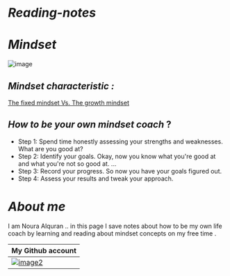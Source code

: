 # *Reading-notes*

# *Mindset*
![image](https://teacherbooker.com/wp-content/uploads/2017/10/Blog-pic-growth-mindset.jpg)

## *Mindset characteristic :*
[The fixed mindset Vs. The growth mindset](http://www.queenannefirstschool.org.uk/wp-content/uploads/A-Guide-to-the-Fixed-Mindset-V-the-Growth-Mindset-MF-Oc.pdf)



## *How to be your own mindset coach* ?
* Step 1: Spend time honestly assessing your strengths and weaknesses. What are you good at?
* Step 2: Identify your goals. Okay, now you know what you're good at and what you're not so good at. ...
* Step 3: Record your progress. So now you have your goals figured out.
* Step 4: Assess your results and tweak your approach.
 
 # *About me*
I am Noura Alquran .. in this page I save notes about how to be my own life coach by learning and reading about mindset concepts on my free time .

My Github account  | 
------------ | 
 [![image2](https://p.kindpng.com/picc/s/128-1280192_github-logo-png-github-png-transparent-png.png)](https://github.com/Noura-Alquran)|
 
